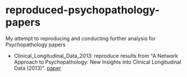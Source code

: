 # reproduced-psychopathology-papers
My attempt to reproducing and conducting further analysis for Psychopathology papers
- Clinical_Longitudinal_Data_2013: reproduce results from "A Network Approach to Psychopathology: New Insights into Clinical Longitudinal Data (2013)". [paper](https://journals.plos.org/plosone/article?id=10.1371/journal.pone.0060188)

